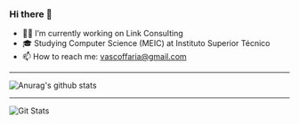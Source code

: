 ### Hi there 👋

- 👨‍💻 I’m currently working on Link Consulting
- 🎓 Studying Computer Science (MEIC) at Instituto Superior Técnico
- 📫 How to reach me: vascoffaria@gmail.com

__________________________________________________

![Anurag's github stats](https://github-readme-stats.vercel.app/api?username=vascofaria&show_icons=true&theme=tokyonight&count_private=true)

___________________________________________________

![Git Stats](https://github-readme-stats.vercel.app/api/top-langs/?username=vascofaria&theme=tokyonight&count_private=true&langs_count=10&layout=compact)

<!--
- 🌐 Visit my [website and portfolio][website]
-->
